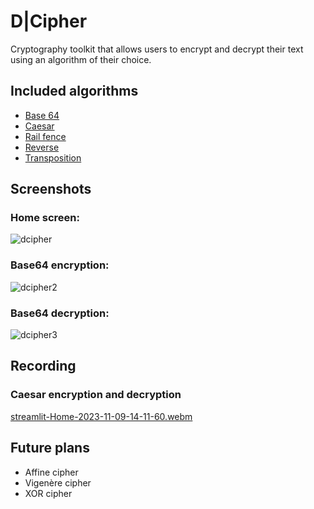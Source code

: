 # D|Cipher
Cryptography toolkit that allows users to encrypt and decrypt their text using an algorithm of their choice.

## Included algorithms

  - [Base 64](https://en.wikipedia.org/wiki/Base64)
  - [Caesar](https://en.wikipedia.org/wiki/Caesar_cipher)
  - [Rail fence](https://en.wikipedia.org/wiki/Rail_fence_cipher)
  - [Reverse](https://en.wikipedia.org/wiki/Substitution_cipher)
  - [Transposition](https://en.wikipedia.org/wiki/Transposition_cipher) 

## Screenshots
### Home screen:
![dcipher](https://github.com/Knign/D-Cipher/assets/110326359/5cfb93e8-3b4b-4b2f-90e0-35cb2543c2bd)
### Base64 encryption:
![dcipher2](https://github.com/Knign/D-Cipher/assets/110326359/db9670ca-2d45-4a90-9ef3-3805c4cabd56)
### Base64 decryption:
![dcipher3](https://github.com/Knign/D-Cipher/assets/110326359/92fdde1e-c1ff-422b-b262-e07cf788b3df)

## Recording
### Caesar encryption and decryption
[streamlit-Home-2023-11-09-14-11-60.webm](https://github.com/Knign/D-Cipher/assets/110326359/f61624ef-f635-49de-9ca2-fa4b7f820be3)

## Future plans
- Affine cipher
- Vigenère cipher
- XOR cipher
